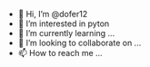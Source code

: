 - 👋 Hi, I’m @dofer12
- 👀 I’m interested in pyton
- 🌱 I’m currently learning ...
- 💞️ I’m looking to collaborate on ...
- 📫 How to reach me ...

<!---
dofer12/dofer12 is a ✨ special ✨ repository because its `README.md` (this file) appears on your GitHub profile.
You can click the Preview link to take a look at your changes.
--->
